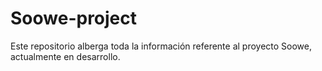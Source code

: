 # Soowe-project
Este repositorio alberga toda la información referente al proyecto Soowe, actualmente en desarrollo.
